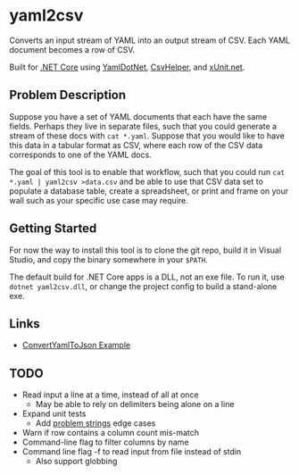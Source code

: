 # yaml2csv

Converts an input stream of YAML into an output stream of CSV. Each YAML document becomes a row of CSV.

Built for [.NET Core](https://dotnet.github.io/) using [YamlDotNet](https://github.com/aaubry/YamlDotNet), [CsvHelper](https://joshclose.github.io/CsvHelper/), and [xUnit.net](https://xunit.github.io/).

## Problem Description

Suppose you have a set of YAML documents that each have the same fields. Perhaps they live in separate files, such that you could generate a stream of these docs with `cat *.yaml`. Suppose that you would like to have this data in a tabular format as CSV, where each row of the CSV data corresponds to one of the YAML docs.

The goal of this tool is to enable that workflow, such that you could run `cat *.yaml | yaml2csv >data.csv` and be able to use that CSV data set to populate a database table, create a spreadsheet, or print and frame on your wall such as your specific use case may require.

## Getting Started

For now the way to install this tool is to clone the git repo, build it in Visual Studio, and copy the binary somewhere in your `$PATH`.

The default build for .NET Core apps is a DLL, not an exe file. To run it, use `dotnet yaml2csv.dll`, or change the project config to build a stand-alone exe.

## Links

* [ConvertYamlToJson Example](https://github.com/aaubry/YamlDotNet/wiki/Samples.ConvertYamlToJson)

## TODO

* Read input a line at a time, instead of all at once
    * May be able to rely on delimiters being alone on a line
* Expand unit tests
    * Add [problem strings](https://github.com/minimaxir/big-list-of-naughty-strings/blob/master/blns.txt) edge cases
* Warn if row contains a column count mis-match
* Command-line flag to filter columns by name
* Command line flag -f to read input from file instead of stdin
    * Also support globbing
